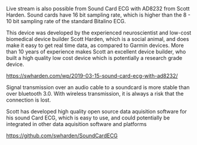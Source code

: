 
   Live stream is also possible from Sound Card ECG with AD8232 from Scott Harden. Sound cards have 16 bit sampling rate, which is higher than the 8 - 10 bit sampling rate of the standard Bitalino ECG.
  
  This device was developed by the experienced neuroscientist and low-cost biomedical device builder Scott Harden, which is a social animal, and does make it easy to get real time data, as compared to Garmin devices. More than 10 years of experience makes Scott an excellent device builder, who built a high quality low cost device which is potentially a research grade device.
  
  https://swharden.com/wp/2019-03-15-sound-card-ecg-with-ad8232/
  
  Signal transmission over an audio cable to a soundcard is more stable than over bluetooth 3.0. With wireless transmission, it is always a risk that the connection is lost.
  
  Scott has developed high quality open source data aquisition software for his sound Card ECG, which is easy to use, and could potentially be integrated in other data aquisition software and platforms
  
  https://github.com/swharden/SoundCardECG
